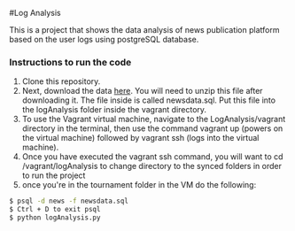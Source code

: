 #Log Analysis

This is a project that shows the data analysis of news publication platform based on the user logs using postgreSQL database.

### Instructions to run the code


1. Clone this repository.
2. Next, download the data [here](https://d17h27t6h515a5.cloudfront.net/topher/2016/August/57b5f748_newsdata/newsdata.zip). You will need to unzip this file after downloading it. The file inside is called newsdata.sql. Put this file into the logAnalysis folder inside the vagrant directory.
3. To use the Vagrant virtual machine, navigate to the LogAnalysis/vagrant directory in the terminal, then use the command vagrant up (powers on the virtual machine) followed by vagrant ssh (logs into the virtual machine).
4. Once you have executed the vagrant ssh command, you will want to cd /vagrant/logAnalysis to change directory to the synced folders in order to run the project
5. once you're in the tournament folder in the VM do the following:
```sh
$ psql -d news -f newsdata.sql
$ Ctrl + D to exit psql
$ python logAnalysis.py
```